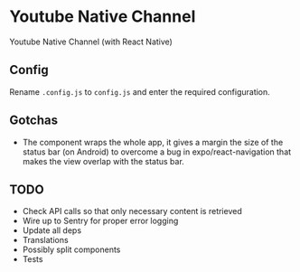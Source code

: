 # Youtube Native Channel

Youtube Native Channel (with React Native)

## Config

Rename `.config.js` to `config.js` and enter the required configuration.

## Gotchas

- The <Wrapper /> component wraps the whole app, it gives a margin the size of the status bar (on Android) to overcome a bug in expo/react-navigation that makes the view overlap with the status bar.

## TODO

- Check API calls so that only necessary content is retrieved
- Wire up to Sentry for proper error logging
- Update all deps
- Translations
- Possibly split components
- Tests
